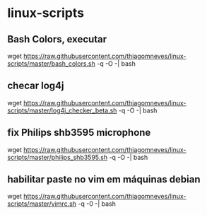 # linux-scripts


## Bash Colors, executar 
wget https://raw.githubusercontent.com/thiagomneves/linux-scripts/master/bash_colors.sh -q -O -| bash


## checar log4j
wget https://raw.githubusercontent.com/thiagomneves/linux-scripts/master/log4j_checker_beta.sh -q -O -| bash


## fix Philips shb3595 microphone
wget https://raw.githubusercontent.com/thiagomneves/linux-scripts/master/philips_shb3595.sh -q -O -| bash

## habilitar paste no vim em máquinas debian
wget https://raw.githubusercontent.com/thiagomneves/linux-scripts/master/vimrc.sh -q -0 -| bash

